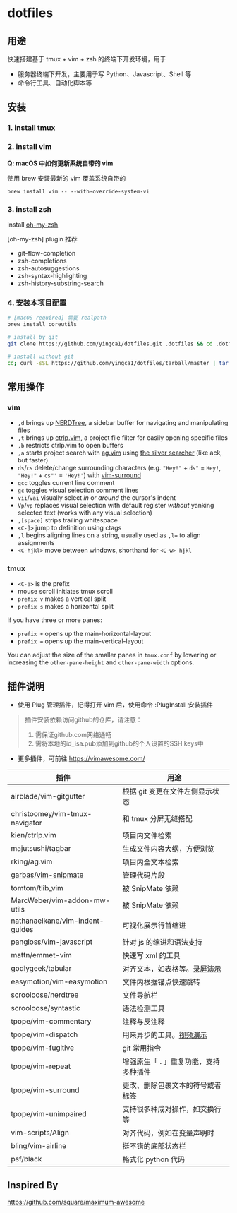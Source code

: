 # dotfiles

## 用途

快速搭建基于 tmux + vim + zsh 的终端下开发环境，用于

- 服务器终端下开发，主要用于写 Python、Javascript、Shell 等
- 命令行工具、自动化脚本等



## 安装

### 1. install tmux



### 2. install vim

**Q: macOS 中如何更新系统自带的 vim**

使用 brew 安装最新的 vim 覆盖系统自带的

`brew install vim -- --with-override-system-vi`



### 3. install zsh

install [oh-my-zsh](https://github.com/ohmyzsh/ohmyzsh)

[oh-my-zsh] plugin 推荐
- git-flow-completion
- zsh-completions
- zsh-autosuggestions
- zsh-syntax-highlighting
- zsh-history-substring-search



### 4. 安装本项目配置

```bash
# [macOS required] 需要 realpath
brew install coreutils

# install by git
git clone https://github.com/yingca1/dotfiles.git .dotfiles && cd .dotfiles && source install.sh

# install without git
cd; curl -sSL https://github.com/yingca1/dotfiles/tarball/master | tar -xzv --strip-components 1 --exclude={README.md,install.sh}
```



## 常用操作

### vim

* `,d` brings up [NERDTree](https://github.com/scrooloose/nerdtree), a sidebar buffer for navigating and manipulating files
* `,t` brings up [ctrlp.vim](https://github.com/ctrlpvim/ctrlp.vim), a project file filter for easily opening specific files
* `,b` restricts ctrlp.vim to open buffers
* `,a` starts project search with [ag.vim](https://github.com/rking/ag.vim) using [the silver searcher](https://github.com/ggreer/the_silver_searcher) (like ack, but faster)
* `ds`/`cs` delete/change surrounding characters (e.g. `"Hey!"` + `ds"` = `Hey!`, `"Hey!"` + `cs"'` = `'Hey!'`) with [vim-surround](https://github.com/tpope/vim-surround)
* `gcc` toggles current line comment
* `gc` toggles visual selection comment lines
* `vii`/`vai` visually select *in* or *around* the cursor's indent
* `Vp`/`vp` replaces visual selection with default register *without* yanking selected text (works with any visual selection)
* `,[space]` strips trailing whitespace
* `<C-]>` jump to definition using ctags
* `,l` begins aligning lines on a string, usually used as `,l=` to align assignments
* `<C-hjkl>` move between windows, shorthand for `<C-w> hjkl`

### tmux

* `<C-a>` is the prefix
* mouse scroll initiates tmux scroll
* `prefix v` makes a vertical split
* `prefix s` makes a horizontal split

If you have three or more panes:
* `prefix +` opens up the main-horizontal-layout
* `prefix =` opens up the main-vertical-layout

You can adjust the size of the smaller panes in `tmux.conf` by lowering or increasing the `other-pane-height` and `other-pane-width` options.



## 插件说明
- 使用 Plug 管理插件，记得打开 vim 后，使用命令 :PlugInstall 安装插件
> 插件安装依赖访问github的仓库，请注意：
> 1. 需保证github.com网络通畅
> 2. 需将本地的id_isa.pub添加到github的个人设置的SSH keys中
- 更多插件，可前往 https://vimawesome.com/

| 插件                                                         | 用途                                                         |
| ------------------------------------------------------------ | ------------------------------------------------------------ |
| airblade/vim-gitgutter                                       | 根据 git 变更在文件左侧显示状态                              |
| christoomey/vim-tmux-navigator                               | 和 tmux 分屏无缝搭配                                         |
| kien/ctrlp.vim                                               | 项目内文件检索                                               |
| majutsushi/tagbar                                            | 生成文件内容大纲，方便浏览                                   |
| rking/ag.vim                                                 | 项目内全文本检索                                             |
| [garbas/vim-snipmate](https://github.com/garbas/vim-snipmate) | 管理代码片段                                                 |
| tomtom/tlib_vim                                              | 被 SnipMate 依赖                                             |
| MarcWeber/vim-addon-mw-utils                                 | 被 SnipMate 依赖                                             |
| nathanaelkane/vim-indent-guides                              | 可视化展示行首缩进                                           |
| pangloss/vim-javascript                                      | 针对 js 的缩进和语法支持                                     |
| mattn/emmet-vim                                              | 快速写 xml 的工具                                            |
| godlygeek/tabular                                            | 对齐文本，如表格等。[录屏演示](http://vimcasts.org/episodes/aligning-text-with-tabular-vim/) |
| easymotion/vim-easymotion                                    | 文件内根据锚点快速跳转                                       |
| scrooloose/nerdtree                                          | 文件导航栏                                                   |
| scrooloose/syntastic                                         | 语法检测工具                                                 |
| tpope/vim-commentary                                         | 注释与反注释                                                 |
| tpope/vim-dispatch                                           | 用来异步的工具。[视频演示](https://vimeo.com/63116209)       |
| tpope/vim-fugitive                                           | git 常用指令                                                 |
| tpope/vim-repeat                                             | 增强原生「 . 」重复功能，支持多种插件                        |
| tpope/vim-surround                                           | 更改、删除包裹文本的符号或者标签                             |
| tpope/vim-unimpaired                                         | 支持很多种成对操作，如交换行等                               |
| vim-scripts/Align                                            | 对齐代码，例如在变量声明时                                   |
| bling/vim-airline                                            | 挺不错的底部状态栏                                           |
| psf/black                                                    | 格式化 python 代码                                           |



## Inspired By

https://github.com/square/maximum-awesome